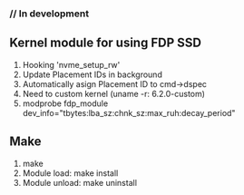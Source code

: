 ### // In development  
## Kernel module for using FDP SSD 

1. Hooking 'nvme_setup_rw'
2. Update Placement IDs in background
3. Automatically asign Placement ID to cmd->dspec
4. Need to custom kernel (uname -r: 6.2.0-custom)
5. modprobe fdp_module dev_info="tbytes:lba_sz:chnk_sz:max_ruh:decay_period"


## Make
1. make
2. Module load: make install
3. Module unload: make uninstall
